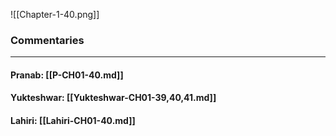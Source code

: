 ![[Chapter-1-40.png]]

### Commentaries

---

#### Pranab: [[P-CH01-40.md]]

#### Yukteshwar: [[Yukteshwar-CH01-39,40,41.md]]

#### Lahiri: [[Lahiri-CH01-40.md]]
